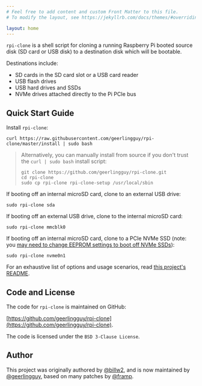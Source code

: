```yaml
---
# Feel free to add content and custom Front Matter to this file.
# To modify the layout, see https://jekyllrb.com/docs/themes/#overriding-theme-defaults

layout: home
---
```

`rpi-clone` is a shell script for cloning a running Raspberry Pi booted source
disk (SD card or USB disk) to a destination disk which will be bootable.

Destinations include:

  - SD cards in the SD card slot or a USB card reader
  - USB flash drives
  - USB hard drives and SSDs
  - NVMe drives attached directly to the Pi PCIe bus

## Quick Start Guide

Install `rpi-clone`:

```
curl https://raw.githubusercontent.com/geerlingguy/rpi-clone/master/install | sudo bash
```

> Alternatively, you can manually install from source if you don't trust the `curl | sudo bash` install script:
> 
> ```
> git clone https://github.com/geerlingguy/rpi-clone.git
> cd rpi-clone
> sudo cp rpi-clone rpi-clone-setup /usr/local/sbin
> ```

If booting off an internal microSD card, clone to an external USB drive:

```
sudo rpi-clone sda
```

If booting off an external USB drive, clone to the internal microSD card:

```
sudo rpi-clone mmcblk0
```

If booting off an internal microSD card, clone to a PCIe NVMe SSD (note: you [may need to change EEPROM settings to boot off NVMe SSDs](https://www.jeffgeerling.com/blog/2023/nvme-ssd-boot-raspberry-pi-5)):

```
sudo rpi-clone nvme0n1
```

For an exhaustive list of options and usage scenarios, read [this project's README](https://github.com/geerlingguy/rpi-clone).

## Code and License

The code for `rpi-clone` is maintained on GitHub:

[https://github.com/geerlingguy/rpi-clone](https://github.com/geerlingguy/rpi-clone).

The code is licensed under the `BSD 3-Clause License`.

## Author

This project was originally authored by [@billw2](https://github.com/billw2/rpi-clone), and is now maintained by [@geerlingguy](https://www.jeffgeerling.com), based on many patches by [@framp](https://www.linux-tips-and-tricks.de/en/).
